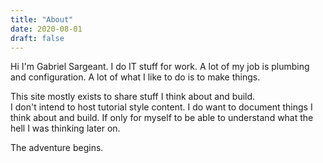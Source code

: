 ```yaml
---
title: "About"
date: 2020-08-01
draft: false
---
```


Hi I'm Gabriel Sargeant. I do IT stuff for work. A lot of my job is plumbing and configuration. A lot of what I like to do is to make things. 

This site mostly exists to share stuff I think about and build.  
I don't intend to host tutorial style content. I do want to document things I think about and build. If only for myself to be able to understand what the hell I was thinking later on.

The adventure begins.













